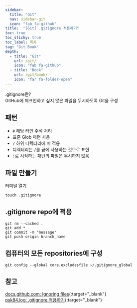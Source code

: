 ```yaml
---
sidebar:
  title: "Git"
  nav: sidebar-git
  icon: "fab fa-github"
title:  "[Git] .gitignore 적용하기"
toc: true
toc_sticky: true
toc_label: 목차
tag: "Git Book"
depth: 
  - title: "Git"
    url: /git/
    icon: "fab fa-github"
  - title: "Book"
    url: /git/book/
    icon: "far fa-folder-open"
---
```

.gitignore란?  
GitHub에 체크인하고 싶지 않은 파일을 무시하도록 Git을 구성

## 패턴
* `#` 해당 라인 주석 처리
* 표준 Glob 패턴 사용
* `/` 하위 디렉터리에 미 적용
* 디렉터리는 `/`를 끝에 사용하는 것으로 표현
* `!`로 시작하는 패턴의 파일은 무시하지 않음

## 파일 만들기
터미널 열기
```
touch .gitignore
```
## .gitignore repo에 적용
```
git rm --cached .
git add *
git commit -m "message"
git push origin branch_name
```
 
## 컴퓨터의 모든 repositories에 구성
```
git config --global core.excludesfile ~/.gitignore_global
```

## 참고
[<i class="fas fa-link"></i> docs.github.com: Ignoring files](https://docs.github.com/en/get-started/getting-started-with-git/ignoring-files){:target="_blank"}  
[<i class="fas fa-link"></i> psk84.log: .gitignore 적용하기](https://velog.io/@psk84/.gitignore-%EC%A0%81%EC%9A%A9%ED%95%98%EA%B8%B0){:target="_blank"}
